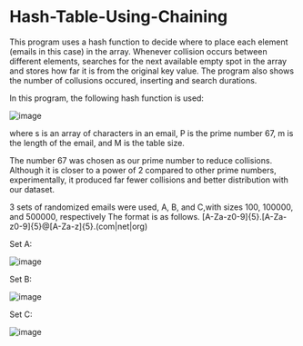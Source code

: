 # Hash-Table-Using-Chaining
This program uses a hash function to decide where to place each element (emails in this case) in the
array. Whenever collision occurs between different elements, searches for the next available empty spot in the array and stores how far it is from
the original key value. The program also shows the number of collusions occured, inserting and search durations.

In this program, the following hash function is used:

![image](https://user-images.githubusercontent.com/68453742/124392999-00058680-dd01-11eb-97bf-2a5aad11ccb4.png)

where s is an array of characters in an email, P is the prime number 67, m is the
length of the email, and M is the table size.

The number 67 was chosen as our prime number to reduce collisions. Although it is
closer to a power of 2 compared to other prime numbers, experimentally, it produced
far fewer collisions and better distribution with our dataset.

3 sets of randomized emails were used, A, B, and C,with sizes 100,
100000, and 500000, respectively
The format is as follows.
[A-Za-z0-9]{5}\.[A-Za-z0-9]{5}@[A-Za-z]{5}\.(com|net|org)

Set A: 

![image](https://user-images.githubusercontent.com/68453742/124393469-58d61e80-dd03-11eb-9093-cc17319a71d2.png)

Set B: 

![image](https://user-images.githubusercontent.com/68453742/124393483-6a1f2b00-dd03-11eb-9e99-0b6a6d6d4d7d.png)

Set C:

![image](https://user-images.githubusercontent.com/68453742/124393490-786d4700-dd03-11eb-93fb-0664613c36c0.png)
